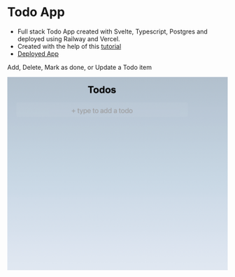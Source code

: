 # Todo App
- Full stack Todo App created with Svelte, Typescript, Postgres and deployed using Railway and Vercel. 
- Created with the help of this [tutorial](https://www.youtube.com/watch?v=OUzaUJ3gEug&t=16896s)
- [Deployed App](https://full-stack-web-app-psi.vercel.app)

Add, Delete, Mark as done, or Update a Todo item

![](static/todo_gif.gif)